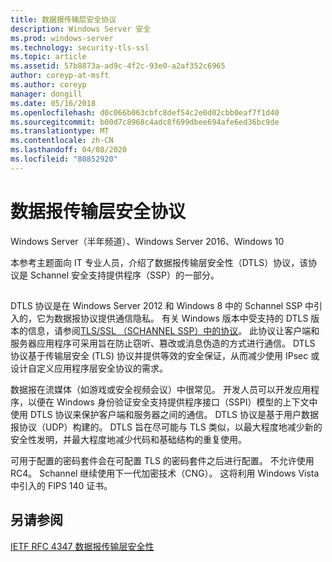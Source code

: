 ```yaml
---
title: 数据报传输层安全协议
description: Windows Server 安全
ms.prod: windows-server
ms.technology: security-tls-ssl
ms.topic: article
ms.assetid: 57b8873a-ad9c-4f2c-93e0-a2af352c6965
author: coreyp-at-msft
ms.author: coreyp
manager: dongill
ms.date: 05/16/2018
ms.openlocfilehash: d0c066b063cbfc8def54c2e0d02cbb0eaf7f1d40
ms.sourcegitcommit: b00d7c8968c4adc8f699dbee694afe6ed36bc9de
ms.translationtype: MT
ms.contentlocale: zh-CN
ms.lasthandoff: 04/08/2020
ms.locfileid: "80852920"
---
```

# <a name="datagram-transport-layer-security-protocol"></a>数据报传输层安全协议

Windows Server（半年频道）、Windows Server 2016、Windows 10

本参考主题面向 IT 专业人员，介绍了数据报传输层安全性（DTLS）协议，该协议是 Schannel 安全支持提供程序（SSP）的一部分。

## <a name="BKMK_DTLS"></a>
DTLS 协议是在 Windows Server 2012 和 Windows 8 中的 Schannel SSP 中引入的，它为数据报协议提供通信隐私。 有关 Windows 版本中受支持的 DTLS 版本的信息，请参阅[TLS/SSL （SCHANNEL SSP）中的协议](https://msdn.microsoft.com/library/windows/desktop/mt808159(v=vs.85).aspx)。 此协议让客户端和服务器应用程序可采用旨在防止窃听、篡改或消息伪造的方式进行通信。 DTLS 协议基于传输层安全 (TLS) 协议并提供等效的安全保证，从而减少使用 IPsec 或设计自定义应用程序层安全协议的需求。

数据报在流媒体（如游戏或安全视频会议）中很常见。 开发人员可以开发应用程序，以便在 Windows 身份验证安全支持提供程序接口（SSPI）模型的上下文中使用 DTLS 协议来保护客户端和服务器之间的通信。 DTLS 协议是基于用户数据报协议（UDP）构建的。 DTLS 旨在尽可能与 TLS 类似，以最大程度地减少新的安全性发明，并最大程度地减少代码和基础结构的重复使用。

可用于配置的密码套件会在可配置 TLS 的密码套件之后进行配置。 不允许使用 RC4。 Schannel 继续使用下一代加密技术（CNG）。 这将利用 Windows Vista 中引入的 FIPS 140 证书。

## <a name="see-also"></a>另请参阅

[IETF RFC 4347 数据报传输层安全性](http://tools.ietf.org/html/rfc4347)


                                        